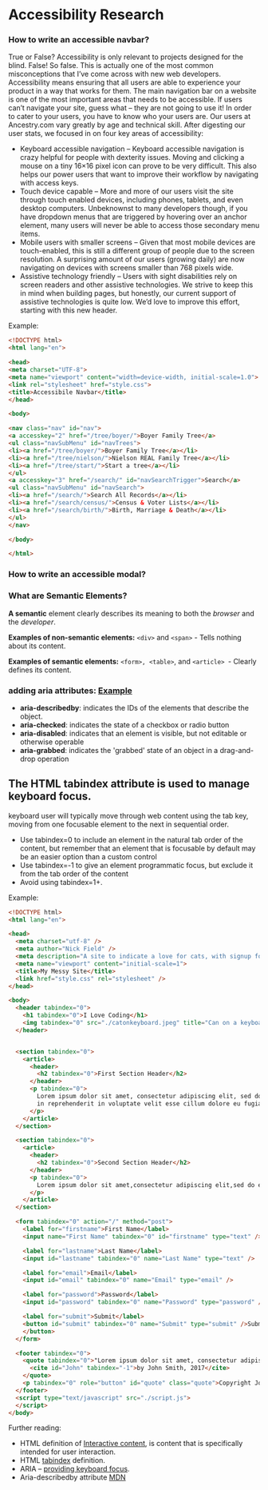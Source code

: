 # Accessibility Research

### How to write an accessible navbar?
True or False?
Accessibility is only relevant to projects designed for the blind.
False! So false. This is actually one of the most common misconceptions that I’ve come across with new web developers. Accessibility means ensuring that all users are able to experience your product in a way that works for them.
The main navigation bar on a website is one of the most important areas that needs to be accessible. If users can’t navigate your site, guess what – they are not going to use it! In order to cater to your users, you have to know who your users are. Our users at Ancestry.com vary greatly by age and technical skill. After digesting our user stats, we focused in on four key areas of accessibility:
* Keyboard accessible navigation – Keyboard accessible navigation is crazy helpful for people with dexterity issues. Moving and clicking a mouse on a tiny 16×16 pixel icon can prove to be very difficult. This also helps our power users that want to improve their workflow by navigating with access keys.
* Touch device capable – More and more of our users visit the site through touch enabled devices, including phones, tablets, and even desktop computers. Unbeknownst to many developers though, if you have dropdown menus that are triggered by hovering over an anchor element, many users will never be able to access those secondary menu items.
* Mobile users with smaller screens – Given that most mobile devices are touch-enabled, this is still a different group of people due to the screen resolution. A surprising amount of our users (growing daily) are now navigating on devices with screens smaller than 768 pixels wide.
* Assistive technology friendly – Users with sight disabilities rely on screen readers and other assistive technologies. We strive to keep this in mind when building pages, but honestly, our current support of assistive technologies is quite low. We’d love to improve this effort, starting with this new header.

Example:
```html
<!DOCTYPE html>
<html lang="en">

<head>
<meta charset="UTF-8">
<meta name="viewport" content="width=device-width, initial-scale=1.0">
<link rel="stylesheet" href="style.css">
<title>Accessibile Navbar</title>
</head>

<body>

<nav class="nav" id="nav">
<a accesskey="2" href="/tree/boyer/">Boyer Family Tree</a>
<ul class="navSubMenu" id="navTrees">
<li><a href="/tree/boyer/">Boyer Family Tree</a></li>
<li><a href="/tree/nielson/">Nielson REAL Family Tree</a></li>
<li><a href="/tree/start/">Start a tree</a></li>
</ul>
<a accesskey="3" href="/search/" id="navSearchTrigger">Search</a>
<ul class="navSubMenu" id="navSearch">
<li><a href="/search/">Search All Records</a></li>
<li><a href="/search/census/">Census & Voter Lists</a></li>
<li><a href="/search/birth/">Birth, Marriage & Death</a></li>
</ul>
</nav>

</body>

</html>
```

### How to write an accessible modal?




### What are Semantic Elements?
**A semantic** element clearly describes its meaning to both the _browser_ and the _developer_.

**Examples of non-semantic elements:** ```<div>``` and ```<span>``` - Tells nothing about its content.

**Examples of semantic elements:** ```<form>, <table>```, and ```<article> ```- Clearly defines its content.


 
### adding aria attributes: [Example](https://developer.mozilla.org/en-US/docs/Web/Accessibility/ARIA/ARIA_Techniques/Using_the_aria-describedby_attribute)
 * **aria-describedby**: indicates the IDs of the elements that describe the object. 
 * **aria-checked**: indicates the state of a checkbox or radio button
 * **aria-disabled**: indicates that an element is visible, but not editable or otherwise operable
 * **aria-grabbed**: indicates the 'grabbed' state of an object in a drag-and-drop operation

## The HTML tabindex attribute is used to manage keyboard focus.
 keyboard user will typically move through web content using the tab key, moving from one focusable element to the next in sequential order.
 
 * Use tabindex=0 to include an element in the natural tab order of the content, but remember that an element that is focusable by default may be an easier option than a custom control
 * Use tabindex=-1 to give an element programmatic focus, but exclude it from the tab order of the content
 * Avoid using tabindex=1+.
 
Example: 
```html
<!DOCTYPE html>
<html lang="en">

<head>
  <meta charset="utf-8" />
  <meta author="Nick Field" />
  <meta description="A site to indicate a love for cats, with signup form" />
  <meta name="viewport" content="initial-scale=1">
  <title>My Messy Site</title>
  <link href="style.css" rel="stylesheet" />
</head>

<body>
  <header tabindex="0">
    <h1 tabindex="0">I Love Coding</h1>
    <img tabindex="0" src="./catonkeyboard.jpeg" title="Can on a keyboard" alt="Picture of a cat typing on a keybaord" />
  </header>


  <section tabindex="0">
    <article>
      <header>
        <h2 tabindex="0">First Section Header</h2>
      </header>
      <p tabindex="0">
        Lorem ipsum dolor sit amet, consectetur adipiscing elit, sed do eiusmod tempor incididunt ut labore et dolore magna aliqua. Ut enim ad minim veniam, quis nostrud exercitation ullamco laboris nisi ut aliquip ex ea commodo consequat. Duis aute irure dolor
        in reprehenderit in voluptate velit esse cillum dolore eu fugiat nulla pariatur. Excepteur sint occaecat cupidatat non proident, sunt in culpa qui officia deserunt mollit anim id est laborum.
      </p>
    </article>
  </section>

  <section tabindex="0">
    <article>
      <header>
        <h2 tabindex="0">Second Section Header</h2>
      </header>
      <p tabindex="0">
        Lorem ipsum dolor sit amet,consectetur adipiscing elit,sed do eiusmod tempor incididunt ut labore et dolore magna aliqua.
      </p>
    </article>
  </section>

  <form tabindex="0" action="/" method="post">
    <label for="firstname">First Name</label>
    <input name="First Name" tabindex="0" id="firstname" type="text" />

    <label for="lastname">Last Name</label>
    <input id="lastname" tabindex="0" name="Last Name" type="text" />

    <label for="email">Email</label>
    <input id="email" tabindex="0" name="Email" type="email" />

    <label for="password">Password</label>
    <input id="password" tabindex="0" name="Password" type="password" />

    <label for="submit">Submit</label>
    <button id="submit" tabindex="0" name="Submit" type="submit" />Submit
    </button>
  </form>

  <footer tabindex="0">
    <quote tabindex="0">"Lorem ipsum dolor sit amet, consectetur adipiscing elit."
      <cite id="John" tabindex="-1">by John Smith, 2017</cite>
    </quote>
    <p tabindex="0" role="button" id="quote" class="quote">Copyright John 2015. All rights reserved</p>
  </footer>
  <script type="text/javascript" src="./script.js">
  </script>
</body>
```
 
 
 
 
 
 
 Further reading:
 * HTML definition of [Interactive content](http://w3c.github.io/html/dom.html#interactive-content), is content that is specifically intended for user interaction.
 * HTML [tabindex](http://w3c.github.io/html/editing.html#attr-tabindex) definition.
 * ARIA – [providing keyboard focus](https://www.w3.org/WAI/PF/aria-practices/#kbd_focus).
 * Aria-describedby attribute [MDN](https://developer.mozilla.org/en-US/docs/Web/Accessibility/ARIA/ARIA_Techniques/Using_the_aria-describedby_attribute)
